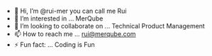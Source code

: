 - 👋 Hi, I’m @rui-mer you can call me Rui
- 👀 I’m interested in ... MerQube
- 💞️ I’m looking to collaborate on ... Technical Product Management
- 📫 How to reach me ... rui@merqube.com
- ⚡ Fun fact: ... Coding is Fun

<!---
rui-mer/rui-mer is a ✨ special ✨ repository because its `README.md` (this file) appears on your GitHub profile.
You can click the Preview link to take a look at your changes.
--->
